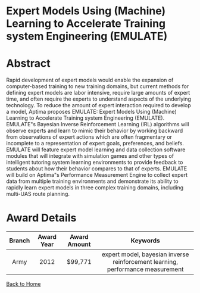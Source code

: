 
Expert Models Using (Machine) Learning to Accelerate Training system Engineering (EMULATE)
==========================================================================================

# Abstract


Rapid development of expert models would enable the expansion of computer-based training to new training domains, but current methods for defining expert models are labor intensive, require large amounts of expert time, and often require the experts to understand aspects of the underlying technology. To reduce the amount of expert interaction required to develop a model, Aptima proposes EMULATE: Expert Models Using (Machine) Learning to Accelerate Training system Engineering (EMULATE). EMULATE"s Bayesian Inverse Reinforcement Learning (IRL) algorithms will observe experts and learn to mimic their behavior by working backward from observations of expert actions  which are often fragmentary or incomplete  to a representation of expert goals, preferences, and beliefs. EMULATE will feature expert model learning and data collection software modules that will integrate with simulation games and other types of intelligent tutoring system learning environments to provide feedback to students about how their behavior compares to that of experts. EMULATE will build on Aptima"s Performance Measurement Engine to collect expert data from multiple training environments and demonstrate its ability to rapidly learn expert models in three complex training domains, including multi-UAS route planning.  

# Award Details

|Branch|Award Year|Award Amount|Keywords|
| :---: | :---: | :---: | :---: |
|Army|2012|$99,771|expert model, bayesian inverse reinforcement learning, performance measurement|
  
  


[Back to Home](https://github.com/chrischow/dod_sbir_awards/CC/#992)